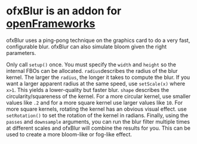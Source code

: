 # ofxBlur is an addon for [openFrameworks](http://openframeworks.cc)

ofxBlur uses a ping-pong technique on the graphics card to do a very fast, configurable blur. ofxBlur can also simulate bloom given the right parameters.

Only call `setup()` once. You must specify the `width` and `height` so the internal FBOs can be allocated. `radius`describes the radius of the blur kernel. The larger the `radius`, the longer it takes to compute the blur. If you want a larger apparent radius at the same speed, use `setScale(x)` where `x>1`. This yields a lower-quality but faster blur. `shape` describes the circularity/squareness of the kernel. For a more circular kernel, use smaller values like `.2` and for a more square kernel use larger values like `10`. For more square kernels, rotating the kernel has an obvious visual effect. use `setRotation()` to set the rotation of the kernel in radians. Finally, using the `passes` and `downsample` arguments, you can run the blur filter multiple times at different scales and ofxBlur will combine the results for you. This can be used to create a more bloom-like or fog-like effect.